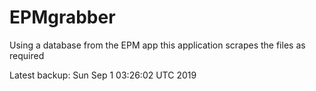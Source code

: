 # EPMgrabber
Using a database from the EPM app this application scrapes the files as required


Latest backup: Sun Sep 1 03:26:02 UTC 2019
